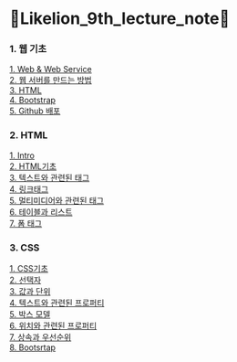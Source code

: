 # 🦁Likelion_9th_lecture_note🦁<br>

### 1. 웹 기초<br>
[1. Web & Web Service](https://github.com/KodaHye/Likelion_9th_Lecture_Note/blob/main/1.%20%E1%84%8B%E1%85%B0%E1%86%B8%20%E1%84%80%E1%85%B5%E1%84%8E%E1%85%A9/1.%20Web%20%26%20Web%20Service.md)<br>
[2. 웹 서버를 만드는 방법](https://github.com/KodaHye/Likelion_9th_Lecture_Note/blob/main/1.%20%E1%84%8B%E1%85%B0%E1%86%B8%20%E1%84%80%E1%85%B5%E1%84%8E%E1%85%A9/2.%20%E1%84%8B%E1%85%B0%E1%86%B8%20%E1%84%89%E1%85%A5%E1%84%87%E1%85%A5%E1%84%85%E1%85%B3%E1%86%AF%20%E1%84%86%E1%85%A1%E1%86%AB%E1%84%83%E1%85%B3%E1%84%82%E1%85%B3%E1%86%AB%20%E1%84%87%E1%85%A1%E1%86%BC%E1%84%87%E1%85%A5%E1%86%B8.md)<br>
[3. HTML](https://github.com/KodaHye/Likelion_9th_Lecture_Note/blob/main/1.%20%E1%84%8B%E1%85%B0%E1%86%B8%20%E1%84%80%E1%85%B5%E1%84%8E%E1%85%A9/3.%20HTML.md)<br>
[4. Bootstrap](https://github.com/KodaHye/Likelion_9th_Lecture_Note/blob/main/1.%20%E1%84%8B%E1%85%B0%E1%86%B8%20%E1%84%80%E1%85%B5%E1%84%8E%E1%85%A9/4.%20Bootstrap.md)<br>
[5. Github 배포](https://github.com/KodaHye/Likelion_9th_Lecture_Note/blob/main/1.%20%E1%84%8B%E1%85%B0%E1%86%B8%20%E1%84%80%E1%85%B5%E1%84%8E%E1%85%A9/5.%20Github%20%E1%84%87%E1%85%A2%E1%84%91%E1%85%A9.md)<br>

### 2. HTML<br>
[1. Intro](https://github.com/KodaHye/Likelion_9th_Lecture_Note/blob/main/2.%20HTML/1.%20Intro.md)<br>
[2. HTML기초](https://github.com/KodaHye/Likelion_9th_Lecture_Note/blob/main/2.%20HTML/2.%20HTML%E1%84%80%E1%85%B5%E1%84%8E%E1%85%A9.md)<br>
[3. 텍스트와 관련된 태그](https://github.com/KodaHye/Likelion_9th_Lecture_Note/blob/main/2.%20HTML/3.%20%E1%84%90%E1%85%A6%E1%86%A8%E1%84%89%E1%85%B3%E1%84%90%E1%85%B3%E1%84%8B%E1%85%AA%20%E1%84%80%E1%85%AA%E1%86%AB%E1%84%85%E1%85%A7%E1%86%AB%E1%84%83%E1%85%AC%E1%86%AB%20%E1%84%90%E1%85%A2%E1%84%80%E1%85%B3.md)<br>
[4. 링크태그](https://github.com/KodaHye/Likelion_9th_Lecture_Note/blob/main/2.%20HTML/4.%20%E1%84%85%E1%85%B5%E1%86%BC%E1%84%8F%E1%85%B3%E1%84%90%E1%85%A2%E1%84%80%E1%85%B3.md)<br>
[5. 멀티미디어와 관련된 태그](https://github.com/KodaHye/Likelion_9th_Lecture_Note/blob/main/2.%20HTML/5.%20%E1%84%86%E1%85%A5%E1%86%AF%E1%84%90%E1%85%B5%E1%84%86%E1%85%B5%E1%84%90%E1%85%B5%E1%84%8B%E1%85%A5%E1%84%8B%E1%85%AA%20%E1%84%80%E1%85%AA%E1%86%AB%E1%84%85%E1%85%A7%E1%86%AB%E1%84%83%E1%85%AC%E1%86%AB%20%E1%84%90%E1%85%A2%E1%84%80%E1%85%B3.md)<br>
[6. 테이블과 리스트](https://github.com/KodaHye/Likelion_9th_Lecture_Note/blob/main/2.%20HTML/6.%20%E1%84%90%E1%85%A6%E1%84%8B%E1%85%B5%E1%84%87%E1%85%B3%E1%86%AF%E1%84%80%E1%85%AA%20%E1%84%85%E1%85%B5%E1%84%89%E1%85%B3%E1%84%90%E1%85%B3.md)<br>
[7. 폼 태그](https://github.com/KodaHye/Likelion_9th_Lecture_Note/blob/main/2.%20HTML/7.%20%E1%84%91%E1%85%A9%E1%86%B7%E1%84%90%E1%85%A2%E1%84%80%E1%85%B3.md)<br>

### 3. CSS<br>
[1. CSS기초](https://github.com/KodaHye/Likelion_9th_Lecture_Note/blob/main/3.%20CSS/1.%20CSS%E1%84%80%E1%85%B5%E1%84%8E%E1%85%A9.md)<br>
[2. 선택자](https://github.com/KodaHye/Likelion_9th_Lecture_Note/blob/main/3.%20CSS/2.%20%E1%84%89%E1%85%A5%E1%86%AB%E1%84%90%E1%85%A2%E1%86%A8%E1%84%8C%E1%85%A1.md)<br>
[3. 값과 단위](https://github.com/KodaHye/Likelion_9th_Lecture_Note/blob/main/3.%20CSS/3.%20%E1%84%80%E1%85%A1%E1%86%B9%E1%84%80%E1%85%AA%20%E1%84%83%E1%85%A1%E1%86%AB%E1%84%8B%E1%85%B1.md)<br>
[4. 텍스트와 관련된 프로퍼티](https://github.com/KodaHye/Likelion_9th_Lecture_Note/blob/main/3.%20CSS/4.%20%E1%84%90%E1%85%A6%E1%86%A8%E1%84%89%E1%85%B3%E1%84%90%E1%85%B3%E1%84%8B%E1%85%AA%20%E1%84%80%E1%85%AA%E1%86%AB%E1%84%85%E1%85%A7%E1%86%AB%E1%84%83%E1%85%AC%E1%86%AB%20%E1%84%91%E1%85%B3%E1%84%85%E1%85%A9%E1%84%91%E1%85%A5%E1%84%90%E1%85%B5.md)<br>
[5. 박스 모델](https://github.com/KodaHye/Likelion_9th_Lecture_Note/blob/main/3.%20CSS/5.%20%E1%84%87%E1%85%A1%E1%86%A8%E1%84%89%E1%85%B3%E1%84%86%E1%85%A9%E1%84%83%E1%85%A6%E1%86%AF.md)<br>
[6. 위치와 관련된 프로퍼티](https://github.com/KodaHye/Likelion_9th_Lecture_Note/blob/main/3.%20CSS/6.%20%E1%84%8B%E1%85%B1%E1%84%8E%E1%85%B5%E1%84%8B%E1%85%AA%20%E1%84%80%E1%85%AA%E1%86%AB%E1%84%85%E1%85%A7%E1%86%AB%E1%84%83%E1%85%AC%E1%86%AB%20%E1%84%91%E1%85%B3%E1%84%85%E1%85%A9%E1%84%91%E1%85%A5%E1%84%90%E1%85%B5.md)<br>
[7. 상속과 우선순위](https://github.com/KodaHye/Likelion_9th_Lecture_Note/blob/main/3.%20CSS/7.%20%E1%84%89%E1%85%A1%E1%86%BC%E1%84%89%E1%85%A9%E1%86%A8%E1%84%80%E1%85%AA%20%E1%84%8B%E1%85%AE%E1%84%89%E1%85%A5%E1%86%AB%E1%84%89%E1%85%AE%E1%86%AB%E1%84%8B%E1%85%B1.md)<br>
[8. Bootsrtap](https://github.com/KodaHye/Likelion_9th_Lecture_Note/blob/main/3.%20CSS/8.%20Bootstrap.md)<br>

